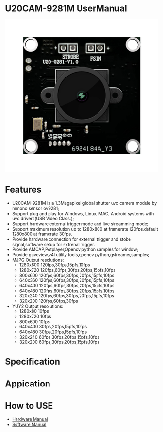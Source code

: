 # U20CAM-9281M UserManual
![Images](Images/U20AM-9281-2.jpg "U20CAM9281")
# Features
- U20CAM-9281M is a 1.3Megapixel global shutter uvc camera module by mmono sensor ov9281;
- Support plug and play for Windows, Linux, MAC, Android systems with uvc drivers(USB Video Class.);
- Support hardware external trigger mode and live streamming mode; 
- Support maximum  resolution up to 1280x800 at framerate 120fps,default 1280x800 at framerate 30fps.
- Provide hardware connection for external trigger and stobe signal,software setup for extrenal trigger.
- Provide AMCAP,Potplayer,Opencv python samples for window;
- Provide guvcview,v4l utility tools,opencv python,gstreamer,samples;
- MJPG Output resolutions:
  - 1280x800 120fps,30fps,15pfs,10fps
  - 1280x720 120fps,60fps,30fps,20fps,15pfs,10fps 
  - 800x600  120fps,60fps,30fps,20fps,15pfs,10fps
  - 640x360  120fps,60fps,30fps,20fps,15pfs,10fps
  - 640x400  120fps,60fps,30fps,20fps,15pfs,10fps
  - 640x480  120fps,60fps,30fps,20fps,15pfs,10fps
  - 320x240  120fps,60fps,30fps,20fps,15pfs,10fps
  - 320x200  120fps,60fps,30fps
- YUY2 Output resolutions:
  - 1280x80  10fps
  - 1280x720 10fps
  - 800x600  10fps
  - 640x400  30fps,20fps,15pfs,10fps
  - 640x480  30fps,20fps,15pfs,10fps
  - 320x240  60fps,30fps,20fps,15pfs,10fps
  - 320x200  60fps,30fps,20fps,15pfs,10fps
# Specification
# Appication
# How to USE
- [Hardware Manual](https://github.com/INNO-MAKER/U20CAM-9281M/blob/main/Manual/U20CAM-9281M%20HW%20Manual.pdf "Hardware Manual")
- [Software Manual](https://github.com/INNO-MAKER/U20CAM-9281M/blob/main/Manual/UVC%20SW%20Manual.pdf "Software Manual")